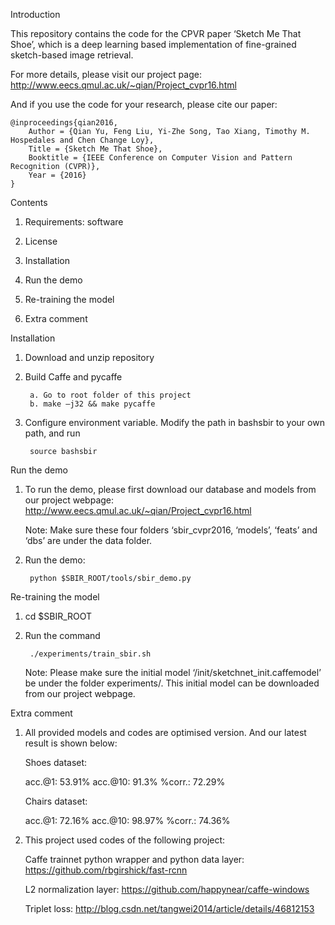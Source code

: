 Introduction

This repository contains the code for the CPVR paper ‘Sketch Me That Shoe’, which is a deep learning based implementation of fine-grained sketch-based image retrieval. 

For more details, please visit our project page:
http://www.eecs.qmul.ac.uk/~qian/Project_cvpr16.html

And if you use the code for your research, please cite our paper:

	@inproceedings{qian2016,
	    Author = {Qian Yu, Feng Liu, Yi-Zhe Song, Tao Xiang, Timothy M. Hospedales and Chen Change Loy},
	    Title = {Sketch Me That Shoe},
	    Booktitle = {IEEE Conference on Computer Vision and Pattern Recognition (CVPR)},
	    Year = {2016}
	}

	
Contents

1. Requirements: software

2. License

3. Installation

4. Run the demo

5. Re-training the model

6. Extra comment

Installation

1. Download and unzip repository

2. Build Caffe and pycaffe

		a. Go to root folder of this project
		b. make –j32 && make pycaffe

3. Configure environment variable. Modify the path in bashsbir to your own path, and run

		source bashsbir
		
Run the demo

1. To run the demo, please first download our database and models from our project webpage:
	http://www.eecs.qmul.ac.uk/~qian/Project_cvpr16.html

	Note: Make sure these four folders ‘sbir_cvpr2016, ‘models’, ‘feats’ and ‘dbs’ are under the data folder.

2. Run the demo:

		python $SBIR_ROOT/tools/sbir_demo.py
		
Re-training the model

1. cd $SBIR_ROOT

2. Run the command

		./experiments/train_sbir.sh	
		
	Note: Please make sure the initial model ‘/init/sketchnet_init.caffemodel’ be under the folder experiments/. This initial model can be downloaded from our project webpage. 
	
Extra comment

1. All provided models and codes are optimised version. And our latest result is shown below:
   
   Shoes dataset: 
		
	acc.@1: 53.91%	acc.@10: 91.3%	%corr.: 72.29%

   Chairs dataset: 
		
	acc.@1: 72.16%	acc.@10: 98.97%	%corr.: 74.36%

2. This project used codes of the following project:

   Caffe trainnet python wrapper and python data layer:
   https://github.com/rbgirshick/fast-rcnn
	
   L2 normalization layer:
   https://github.com/happynear/caffe-windows
	
   Triplet loss:
   http://blog.csdn.net/tangwei2014/article/details/46812153

